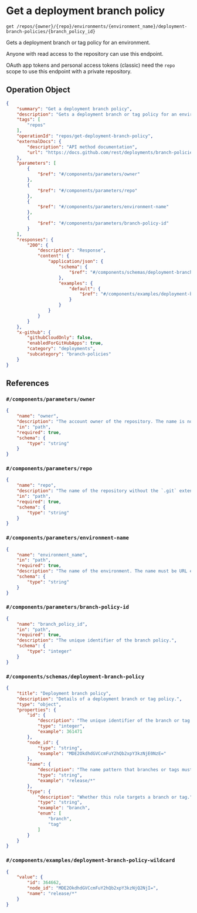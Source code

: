 # Get a deployment branch policy

`get /repos/{owner}/{repo}/environments/{environment_name}/deployment-branch-policies/{branch_policy_id}`

Gets a deployment branch or tag policy for an environment.

Anyone with read access to the repository can use this endpoint.

OAuth app tokens and personal access tokens (classic) need the `repo` scope to use this endpoint with a private repository.

## Operation Object

```json
{
    "summary": "Get a deployment branch policy",
    "description": "Gets a deployment branch or tag policy for an environment.\n\nAnyone with read access to the repository can use this endpoint.\n\nOAuth app tokens and personal access tokens (classic) need the `repo` scope to use this endpoint with a private repository.",
    "tags": [
        "repos"
    ],
    "operationId": "repos/get-deployment-branch-policy",
    "externalDocs": {
        "description": "API method documentation",
        "url": "https://docs.github.com/rest/deployments/branch-policies#get-a-deployment-branch-policy"
    },
    "parameters": [
        {
            "$ref": "#/components/parameters/owner"
        },
        {
            "$ref": "#/components/parameters/repo"
        },
        {
            "$ref": "#/components/parameters/environment-name"
        },
        {
            "$ref": "#/components/parameters/branch-policy-id"
        }
    ],
    "responses": {
        "200": {
            "description": "Response",
            "content": {
                "application/json": {
                    "schema": {
                        "$ref": "#/components/schemas/deployment-branch-policy"
                    },
                    "examples": {
                        "default": {
                            "$ref": "#/components/examples/deployment-branch-policy-wildcard"
                        }
                    }
                }
            }
        }
    },
    "x-github": {
        "githubCloudOnly": false,
        "enabledForGitHubApps": true,
        "category": "deployments",
        "subcategory": "branch-policies"
    }
}
```

## References

### `#/components/parameters/owner`

```json
{
    "name": "owner",
    "description": "The account owner of the repository. The name is not case sensitive.",
    "in": "path",
    "required": true,
    "schema": {
        "type": "string"
    }
}
```

### `#/components/parameters/repo`

```json
{
    "name": "repo",
    "description": "The name of the repository without the `.git` extension. The name is not case sensitive.",
    "in": "path",
    "required": true,
    "schema": {
        "type": "string"
    }
}
```

### `#/components/parameters/environment-name`

```json
{
    "name": "environment_name",
    "in": "path",
    "required": true,
    "description": "The name of the environment. The name must be URL encoded. For example, any slashes in the name must be replaced with `%2F`.",
    "schema": {
        "type": "string"
    }
}
```

### `#/components/parameters/branch-policy-id`

```json
{
    "name": "branch_policy_id",
    "in": "path",
    "required": true,
    "description": "The unique identifier of the branch policy.",
    "schema": {
        "type": "integer"
    }
}
```

### `#/components/schemas/deployment-branch-policy`

```json
{
    "title": "Deployment branch policy",
    "description": "Details of a deployment branch or tag policy.",
    "type": "object",
    "properties": {
        "id": {
            "description": "The unique identifier of the branch or tag policy.",
            "type": "integer",
            "example": 361471
        },
        "node_id": {
            "type": "string",
            "example": "MDE2OkdhdGVCcmFuY2hQb2xpY3kzNjE0NzE="
        },
        "name": {
            "description": "The name pattern that branches or tags must match in order to deploy to the environment.",
            "type": "string",
            "example": "release/*"
        },
        "type": {
            "description": "Whether this rule targets a branch or tag.",
            "type": "string",
            "example": "branch",
            "enum": [
                "branch",
                "tag"
            ]
        }
    }
}
```

### `#/components/examples/deployment-branch-policy-wildcard`

```json
{
    "value": {
        "id": 364662,
        "node_id": "MDE2OkdhdGVCcmFuY2hQb2xpY3kzNjQ2NjI=",
        "name": "release/*"
    }
}
```